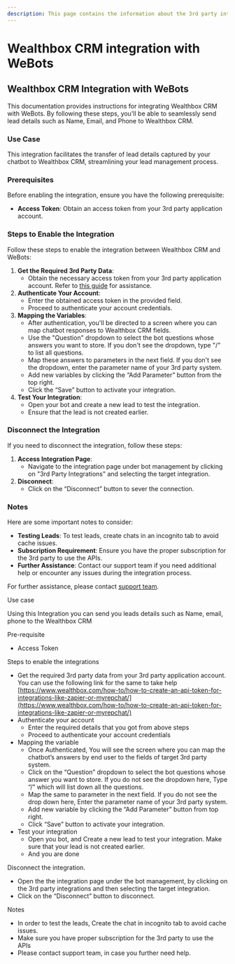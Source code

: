 ```yaml
---
description: This page contains the information about the 3rd party integrations.
---
```


# Wealthbox CRM integration with WeBots

## Wealthbox CRM Integration with WeBots

This documentation provides instructions for integrating Wealthbox CRM with WeBots. By following these steps, you'll be able to seamlessly send lead details such as Name, Email, and Phone to Wealthbox CRM.

### Use Case

This integration facilitates the transfer of lead details captured by your chatbot to Wealthbox CRM, streamlining your lead management process.

### Prerequisites

Before enabling the integration, ensure you have the following prerequisite:

* **Access Token**: Obtain an access token from your 3rd party application account.

### Steps to Enable the Integration

Follow these steps to enable the integration between Wealthbox CRM and WeBots:

1. **Get the Required 3rd Party Data**:
   * Obtain the necessary access token from your 3rd party application account. Refer to [this guide](https://www.wealthbox.com/how-to/how-to-create-an-api-token-for-integrations-like-zapier-or-myrepchat/) for assistance.
2. **Authenticate Your Account**:
   * Enter the obtained access token in the provided field.
   * Proceed to authenticate your account credentials.
3. **Mapping the Variables**:
   * After authentication, you'll be directed to a screen where you can map chatbot responses to Wealthbox CRM fields.
   * Use the "Question" dropdown to select the bot questions whose answers you want to store. If you don't see the dropdown, type "/" to list all questions.
   * Map these answers to parameters in the next field. If you don't see the dropdown, enter the parameter name of your 3rd party system.
   * Add new variables by clicking the “Add Parameter” button from the top right.
   * Click the “Save” button to activate your integration.
4. **Test Your Integration**:
   * Open your bot and create a new lead to test the integration.
   * Ensure that the lead is not created earlier.

### Disconnect the Integration

If you need to disconnect the integration, follow these steps:

1. **Access Integration Page**:
   * Navigate to the integration page under bot management by clicking on "3rd Party Integrations" and selecting the target integration.
2. **Disconnect**:
   * Click on the “Disconnect” button to sever the connection.

### Notes

Here are some important notes to consider:

* **Testing Leads**: To test leads, create chats in an incognito tab to avoid cache issues.
* **Subscription Requirement**: Ensure you have the proper subscription for the 3rd party to use the APIs.
* **Further Assistance**: Contact our support team if you need additional help or encounter any issues during the integration process.

For further assistance, please contact [support team](mailto:support@example.com).

Use case

Using this Integration you can send you leads details such as Name, email, phone to the Wealthbox CRM

Pre-requisite

* Access Token

Steps to enable the integrations

* Get the required 3rd party data from your 3rd party application account. You can use the following link for the same to take help [https://www.wealthbox.com/how-to/how-to-create-an-api-token-for-integrations-like-zapier-or-myrepchat/](https://www.wealthbox.com/how-to/how-to-create-an-api-token-for-integrations-like-zapier-or-myrepchat/)
* Authenticate your account
  * Enter the required details that you got from above steps
  * Proceed to authenticate your account credentials
* Mapping the variable
  * Once Authenticated, You will see the screen where you can map the chatbot’s answers by end user to the fields of target 3rd party system.
  * Click on the “Question” dropdown to select the bot questions whose answer you want to store. If you do not see the dropdown here, Type “/” which will list down all the questions.
  * Map the same to parameter in the next field. If you do not see the drop down here, Enter the parameter name of your 3rd party system.
  * Add new variable by clicking the “Add Parameter” button from top right.
  * Click “Save” button to activate your integration.
* Test your integration
  * Open you bot, and Create a new lead to test your integration. Make sure that your lead is not created earlier.
  * And you are done

Disconnect the integration.

* Open the the integration page under the bot management, by clicking on the 3rd party integrations and then selecting the target integration.
* Click on the “Disconnect” button to disconnect.

Notes

* In order to test the leads, Create the chat in incognito tab to avoid cache issues.
* Make sure you have proper subscription for the 3rd party to use the APIs
* Please contact support team, in case you further need help.
